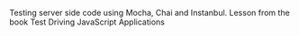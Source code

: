 Testing server side code using Mocha, Chai and Instanbul.
Lesson from the book Test Driving JavaScript Applications